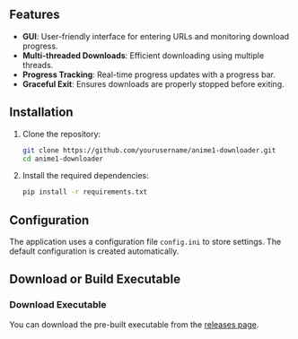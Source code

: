 ## Features

- **GUI**: User-friendly interface for entering URLs and monitoring download progress.
- **Multi-threaded Downloads**: Efficient downloading using multiple threads.
- **Progress Tracking**: Real-time progress updates with a progress bar.
- **Graceful Exit**: Ensures downloads are properly stopped before exiting.

## Installation

1. Clone the repository:
    ```sh
    git clone https://github.com/yourusername/anime1-downloader.git
    cd anime1-downloader
    ```

2. Install the required dependencies:
    ```sh
    pip install -r requirements.txt
    ```

## Configuration

The application uses a configuration file `config.ini` to store settings. The default configuration is created automatically.

## Download or Build Executable

### Download Executable

You can download the pre-built executable from the [releases page](https://github.com/CyberKittenLoL/anime1-downloader/releases).

